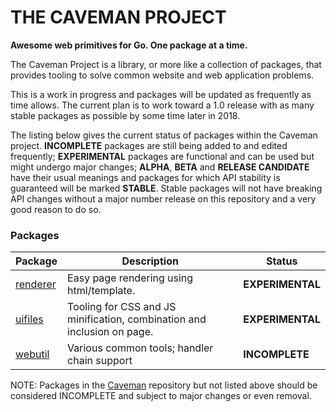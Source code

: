# THE CAVEMAN PROJECT

**Awesome web primitives for Go. One package at a time.**

The Caveman Project is a library, or more like a collection of packages, that provides tooling to solve common website and web application problems.

This is a work in progress and packages will be updated as frequently as time allows.  The current plan is to work toward a 1.0 release with as many stable packages as possible by some time later in 2018.

The listing below gives the current status of packages within the Caveman project.  **INCOMPLETE** packages are still being added to and edited frequently;  **EXPERIMENTAL** packages are functional and can be used but might undergo major changes; **ALPHA**, **BETA** and **RELEASE CANDIDATE** have their usual meanings and packages for which API stability is guaranteed will be marked **STABLE**.  Stable packages will not have breaking API changes without a major number release on this repository and a very good reason to do so.

### Packages

| Package | Description | Status |
| ------- | ----------- | ------ |
| [renderer](https://godoc.org/github.com/gocaveman/caveman/renderer) | Easy page rendering using html/template. | **EXPERIMENTAL** |
| [uifiles](https://godoc.org/github.com/gocaveman/caveman/uifiles) | Tooling for CSS and JS minification, combination and inclusion on page. | **EXPERIMENTAL** |
| [webutil](https://godoc.org/github.com/gocaveman/caveman/webutil) | Various common tools; handler chain support | **INCOMPLETE** |

NOTE: Packages in the [Caveman](https://godoc.org/github.com/gocaveman/caveman) repository but not listed above should be considered INCOMPLETE and subject to major changes or even removal.
